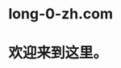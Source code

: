 # long-0-zh.com
<!DOCTYPE HTML>
<head>
	<meta charset="utf-8"/>
	<title>一个不知名的网站</title>
</head>
<body>
	<h1>欢迎来到这里。</h1>
</body>
</html>
